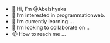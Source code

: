 - 👋 Hi, I’m @Abelshyaka
- 👀 I’m interested in programmationweb.
- 🌱 I’m currently learning ...
- 💞️ I’m looking to collaborate on ..
- 📫 How to reach me ...

<!---
Abelshyaka/Abelshyaka is a ✨ special ✨ repository because its `README.md` (this file) appears on your GitHub profile.
You can click the Preview link to take a look at your changes.
--->
